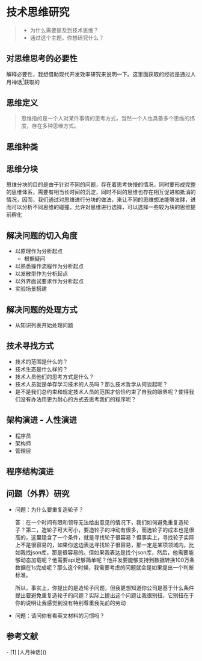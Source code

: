 # 技术思维研究

> - 为什么需要提及到技术思维？
> - 通过这个主题，你想研究什么？

## 对思维思考的必要性

解释必要性，我想借助现代开发效率研究来说明一下。这里面获取的经验是通过人月神话[<sup>1</sup>](#refer-anchor-1)获取的

## 思维定义

> 思维指的是一个人对某件事情的思考方式，当然一个人也具备多个思维的纬度，存在多种思维方式。

## 思维种类

## 思维分块

思维分块的目的是由于针对不同的问题，存在着思考快慢的情况，同时要形成完整的思维体系，需要有相当长时间的沉淀，同时不同的思维也存在相互促进和抵消的情况，因而，我们通过对思维进行分块的做法，来让不同的思维想法能够发酵，进而可以分析不同思维的碰撞，允许对思维进行选择，可以选择一些较为块的思维提前孵化

## 解决问题的切入角度

- 以原理作为分析起点
  - 根据疑问
- 以熟悉操作流程作为分析起点
- 以发散型作为分析起点
- 以外界面试要求作为分析起点
- 实验场景搭建

## 解决问题的处理方式

- 从知识列表开始处理问题

## 技术寻找方式

- 技术的范围是什么的？
- 技术生态是什么样的？
- 技术人员他们的思考方式是什么？
- 技术人员就是单存学习技术的人员吗？那么技术哲学从何谈起呢？
- 是不是我们总约束和规定技术人员的范围才恰恰约束了自我的眼界呢？使得我们没有办法用更为耐心的方式去思考我们的程序呢？

## 架构演进 - 人性演进

- 程序员
- 架构师
- 管理层

## 程序结构演进

## 问题（外界）研究

- 问题：为什么要重复造轮子？

  ​		答：在一个时间有限和领导无法给出意见的情况下，我们如何避免重复造轮子？第二，造轮子可大可小，要造轮子的冲动有很多，而选轮子的成本也是很高的，这里隐含了一个条件，就是寻找轮子很容易？但事实上，寻找轮子实际上不是很容易的，如果你这边表达寻找轮子很容易，那一定是某项领域内，比如我找json库，那是很容易的。但如果我表达是找个json库，然后，他需要能够动态加载呢？他需要api足够简单呢？他并发要能够支持到数据转换100万条数据在1s完成呢？那么这个时候，我需要考虑的问题就会是如果提出一个判断标准。

  ​		所以，事实上，你提出的是造轮子问题，但我更想知道你公司是基于什么条件提出要避免重复造轮子的问题？实际上提出这个问题让我很别扭，它别扭在于你的说明让我感觉到没有特别尊重我先前的劳动

- 问题：请问你有看英文材料的习惯吗？

## 参考文献

<div id="refer-anchor-1"></div>
- [1] [人月神话]()
